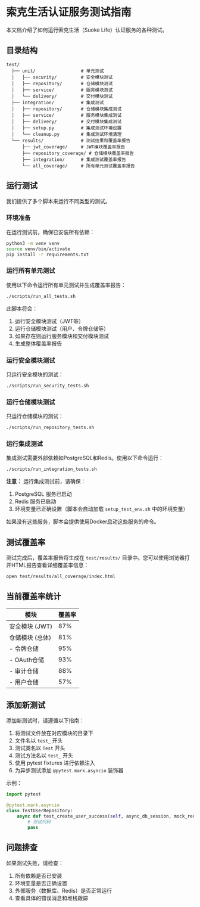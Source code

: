 # 索克生活认证服务测试指南

本文档介绍了如何运行索克生活（Suoke Life）认证服务的各种测试。

## 目录结构

```
test/
  ├── unit/                 # 单元测试
  │   ├── security/         # 安全模块测试
  │   ├── repository/       # 仓储模块测试
  │   ├── service/          # 服务模块测试
  │   └── delivery/         # 交付模块测试
  ├── integration/          # 集成测试
  │   ├── repository/       # 仓储模块集成测试
  │   ├── service/          # 服务模块集成测试
  │   ├── delivery/         # 交付模块集成测试
  │   ├── setup.py          # 集成测试环境设置
  │   └── cleanup.py        # 集成测试环境清理
  └── results/              # 测试结果和覆盖率报告
      ├── jwt_coverage/     # JWT模块覆盖率报告
      ├── repository_coverage/ # 仓储模块覆盖率报告
      ├── integration/      # 集成测试覆盖率报告
      └── all_coverage/     # 所有单元测试覆盖率报告
```

## 运行测试

我们提供了多个脚本来运行不同类型的测试。

### 环境准备

在运行测试前，确保已安装所有依赖：

```bash
python3 -m venv venv
source venv/bin/activate
pip install -r requirements.txt
```

### 运行所有单元测试

使用以下命令运行所有单元测试并生成覆盖率报告：

```bash
./scripts/run_all_tests.sh
```

此脚本将会：
1. 运行安全模块测试（JWT等）
2. 运行仓储模块测试（用户、令牌仓储等）
3. 如果存在则运行服务模块和交付模块测试
4. 生成整体覆盖率报告

### 运行安全模块测试

只运行安全模块的测试：

```bash
./scripts/run_security_tests.sh
```

### 运行仓储模块测试

只运行仓储模块的测试：

```bash
./scripts/run_repository_tests.sh
```

### 运行集成测试

集成测试需要外部依赖如PostgreSQL和Redis。使用以下命令运行：

```bash
./scripts/run_integration_tests.sh
```

**注意：** 运行集成测试前，请确保：
1. PostgreSQL 服务已启动
2. Redis 服务已启动
3. 环境变量已正确设置（脚本会自动加载 `setup_test_env.sh` 中的环境变量）

如果没有这些服务，脚本会提供使用Docker启动这些服务的命令。

## 测试覆盖率

测试完成后，覆盖率报告将生成在 `test/results/` 目录中。您可以使用浏览器打开HTML报告查看详细覆盖率信息：

```bash
open test/results/all_coverage/index.html
```

## 当前覆盖率统计

| 模块 | 覆盖率 |
|------|--------|
| 安全模块 (JWT) | 87% |
| 仓储模块 (总体) | 81% |
| - 令牌仓储 | 95% |
| - OAuth仓储 | 93% |
| - 审计仓储 | 88% |
| - 用户仓储 | 57% |

## 添加新测试

添加新测试时，请遵循以下指南：

1. 将测试文件放在对应模块的目录下
2. 文件名以 `test_` 开头
3. 测试类名以 `Test` 开头
4. 测试方法名以 `test_` 开头
5. 使用 pytest fixtures 进行依赖注入
6. 为异步测试添加 `@pytest.mark.asyncio` 装饰器

示例：

```python
import pytest

@pytest.mark.asyncio
class TestUserRepository:
    async def test_create_user_success(self, async_db_session, mock_redis):
        # 测试代码
        pass
```

## 问题排查

如果测试失败，请检查：

1. 所有依赖是否已安装
2. 环境变量是否正确设置
3. 外部服务（数据库、Redis）是否正常运行
4. 查看具体的错误消息和堆栈跟踪 